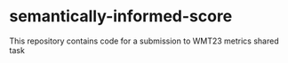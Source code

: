 # semantically-informed-score
This repository contains code for a submission to WMT23 metrics shared task

